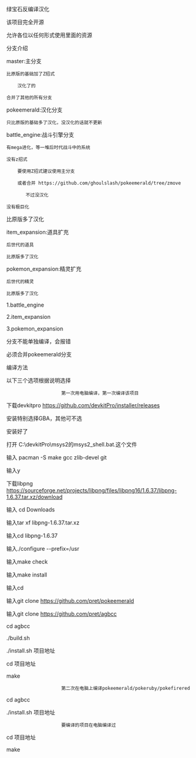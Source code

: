   绿宝石反编译汉化

该项目完全开源

允许各位以任何形式使用里面的资源

分支介绍

 master:主分支
 
    比原版的基础加了Z招式
    
        汉化了的
	
    合并了其他的所有分支

pokeemerald:汉化分支

    只比原版的基础多了汉化，没汉化的话就不更新

battle_engine:战斗引擎分支

    有mega进化，等一堆后时代战斗中的系统
    
    没有z招式
    
	    要使用Z招式建议使用主分支
	    
	    或者合并 https://github.com/ghoulslash/pokeemerald/tree/zmove 
	    
	       不过没汉化
	       
    没有极巨化
    
   比原版多了汉化
   
item_expansion:道具扩充

    后世代的道具
    
    比原版多了汉化

pokemon_expansion:精灵扩充

    后世代的精灵
    
    比原版多了汉化

 1.battle_engine
 
 2.item_expansion
 
 3.pokemon_expansion
 
  分支不能单独编译，会报错
  
  必须合并pokeemerald分支


   编译方法

 以下三个选项根据说明选择
 
						第一次用电脑编译，第一次编译该项目
						
下载devkitpro https://github.com/devkitPro/installer/releases

安装特别选择GBA，其他可不选

安装好了

打开 C:\devkitPro\msys2的msys2_shell.bat.这个文件

输入 pacman -S make gcc zlib-devel git

输入y

下载libpng https://sourceforge.net/projects/libpng/files/libpng16/1.6.37/libpng-1.6.37.tar.xz/download

输入 cd Downloads

输入tar xf libpng-1.6.37.tar.xz

输入cd libpng-1.6.37

输入./configure --prefix=/usr

输入make check

输入make install

输入cd

输入git clone https://github.com/pret/pokeemerald

输入git clone https://github.com/pret/agbcc

cd agbcc

./build.sh

./install.sh 项目地址

cd 项目地址

make

						第二次在电脑上编译pokeemerald/pokeruby/pokefirered
						
cd agbcc

./install.sh 项目地址

						要编译的项目在电脑编译过
						
cd 项目地址

make

